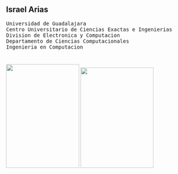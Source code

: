 ## Israel Arias 
<pre>
Universidad de Guadalajara
Centro Universitario de Ciencias Exactas e Ingenierias
Division de Electronica y Computacion
Departamento de Ciencias Computacionales
Ingenieria en Computacion
</pre>

# 

<p>
<img src="https://user-images.githubusercontent.com/125525746/222030794-7a133612-2a08-4ee8-af06-455add9623cb.png" width="200" height="283" />        <img src="https://user-images.githubusercontent.com/125525746/222030798-19226059-17b1-4074-9325-320dcf07bbc2.png" width="200" height="274" />
</p>

# 
